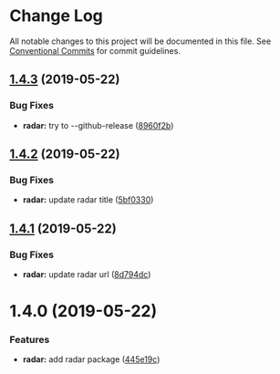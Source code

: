 # Change Log

All notable changes to this project will be documented in this file.
See [Conventional Commits](https://conventionalcommits.org) for commit guidelines.

## [1.4.3](https://github.com/JimmyLv/CHANGLOG.md/compare/v1.4.2...v1.4.3) (2019-05-22)


### Bug Fixes

* **radar:** try to --github-release ([8960f2b](https://github.com/JimmyLv/CHANGLOG.md/commit/8960f2b))





## [1.4.2](https://github.com/JimmyLv/CHANGLOG.md/compare/v1.4.1...v1.4.2) (2019-05-22)


### Bug Fixes

* **radar:** update radar title ([5bf0330](https://github.com/JimmyLv/CHANGLOG.md/commit/5bf0330))





## [1.4.1](https://github.com/JimmyLv/CHANGLOG.md/compare/v1.4.0...v1.4.1) (2019-05-22)


### Bug Fixes

* **radar:** update radar url ([8d794dc](https://github.com/JimmyLv/CHANGLOG.md/commit/8d794dc))





# 1.4.0 (2019-05-22)


### Features

* **radar:** add radar package ([445e19c](https://github.com/JimmyLv/CHANGLOG.md/commit/445e19c))
